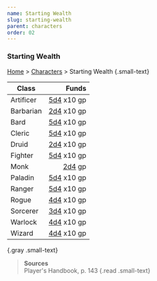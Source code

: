 ```yaml
---
name: Starting Wealth
slug: starting-wealth
parent: characters
order: 02
---
```

### Starting Wealth
[Home](dm-operations-center) > [Characters](characters) > Starting Wealth {.small-text}

| Class | Funds |
|-------|------:|
| Artificer | [5d4](/roll/5d4) x10 gp |
| Barbarian | [2d4](/roll/2d4) x10 gp |
| Bard      | [5d4](/roll/5d4) x10 gp |
| Cleric    | [5d4](/roll/5d4) x10 gp |
| Druid     | [2d4](/roll/2d4) x10 gp |
| Fighter   | [5d4](/roll/5d4) x10 gp |
| Monk      | [2d4](/roll/2d4) gp |
| Paladin   | [5d4](/roll/5d4) x10 gp |
| Ranger    | [5d4](/roll/5d4) x10 gp |
| Rogue     | [4d4](/roll/4d4) x10 gp |
| Sorcerer  | [3d4](/roll/3d4) x10 gp |
| Warlock   | [4d4](/roll/4d4) x10 gp |
| Wizard    | [4d4](/roll/4d4) x10 gp |
{.gray .small-text}

> **Sources** <br/>
> Player's Handbook, p. 143
{.read .small-text}